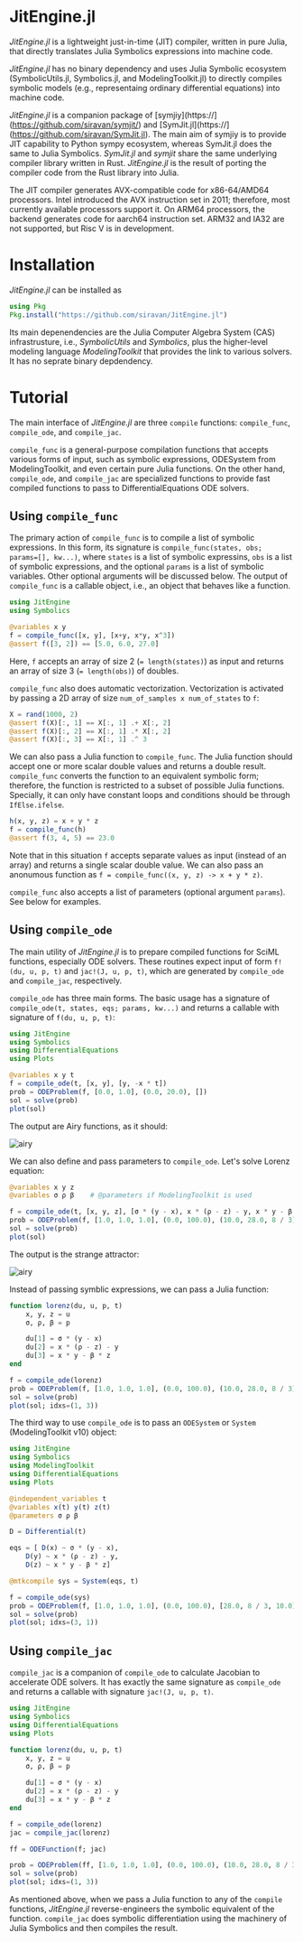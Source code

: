 # JitEngine.jl

*JitEngine.jl* is a lightweight just-in-time (JIT) compiler, written in pure Julia, that directly translates Julia Symbolics expressions into machine code.

*JitEngine.jl* has no binary dependency and uses Julia Symbolic ecosystem (SymbolicUtils.jl, Symbolics.jl, and ModelingToolkit.jl) to directly compiles symbolic models (e.g., representaing ordinary differential equations) into machine code. 

*JitEngine.jl* is a companion package of [symjiy](https://](https://github.com/siravan/symjit/) and [SymJit.jl](https://](https://github.com/siravan/SymJit.jl). The main aim of symjiy is to provide JIT capability to Python sympy ecosystem, whereas SymJit.jl does the same to Julia Symbolics. *SymJit.jl* and *symjit* share the same underlying compiler library written in Rust. *JitEngine.jl* is the result of porting the compiler code from the Rust library into Julia.

The JIT compiler generates AVX-compatible code for x86-64/AMD64 processors. Intel introduced the AVX instruction set in 2011; therefore, most currently available processors support it. On ARM64 processors, the backend generates code for aarch64 instruction set. ARM32 and IA32 are not supported, but Risc V is in development.

# Installation

*JitEngine.jl* can be installed as

```julia
using Pkg
Pkg.install("https://github.com/siravan/JitEngine.jl")
```

Its main depenendencies are the Julia Computer Algebra System (CAS) infrastrusture, i.e., *SymbolicUtils* and *Symbolics*, plus the higher-level modeling language *ModelingToolkit* that provides the link to various solvers. It has no seprate binary depdendency.

# Tutorial

The main interface of *JitEngine.jl* are three `compile` functions: `compile_func`, `compile_ode`, and `compile_jac`.

`compile_func` is a general-purpose compilation functions that accepts various forms of input, such as symbolic expressions, ODESystem from ModelingToolkit, and even certain pure Julia functions. On the other hand, `compile_ode`, and `compile_jac` are specialized functions to provide fast compiled functions to pass to DifferentialEquations ODE solvers.

## Using `compile_func`

The primary action of `compile_func` is to compile a list of symbolic expressions. In this form, its signature is `compile_func(states, obs; params=[], kw...)`, where `states` is a list of symbolic expressins, `obs` is a list of symbolic expressions, and the optional `params` is a list of symbolic variables. Other optional arguments will be discussed below. The output of `compile_func` is a callable object, i.e., an object that behaves like a function.

```julia
using JitEngine
using Symbolics

@variables x y
f = compile_func([x, y], [x+y, x*y, x^3])
@assert f([3, 2]) == [5.0, 6.0, 27.0]
```

Here, `f` accepts an array of size 2 (`= length(states)`) as input and returns an array of size 3 (`= length(obs)`) of doubles.

`compile_func` also does automatic vectorization. Vectorization is activated by passing a 2D array of size `num_of_samples x num_of_states` to `f`:

```julia
X = rand(1000, 2)
@assert f(X)[:, 1] == X[:, 1] .+ X[:, 2]
@assert f(X)[:, 2] == X[:, 1] .* X[:, 2]
@assert f(X)[:, 3] == X[:, 1] .^ 3
```

We can also pass a Julia function to `compile_func`. The Julia function should accept one or more scalar double values and returns a double result. `compile_func` converts the function to an equivalent symbolic form; therefore, the function is restricted to a subset of possible Julia functions. Specially, it can only have constant loops and conditions should be through `IfElse.ifelse`.

```julia
h(x, y, z) = x + y * z
f = compile_func(h)
@assert f(3, 4, 5) == 23.0
```

Note that in this situation `f` accepts separate values as input (instead of an array) and returns a single scalar double value. We can also pass an anonumous function as `f = compile_func((x, y, z) -> x + y * z)`.

`compile_func` also accepts a list of parameters (optional argument `params`). See below for examples.

## Using `compile_ode`

The main utility of *JitEngine.jl* is to prepare compiled functions for SciML functions, especially ODE solvers. These routines expect input of form `f!(du, u, p, t)` and `jac!(J, u, p, t)`, which are generated by `compile_ode` and `compile_jac`, respectively.

`compile_ode` has three main forms. The basic usage has a signature of `compile_ode(t, states, eqs; params, kw...)` and returns a callable with signature of `f(du, u, p, t)`:

```julia
using JitEngine
using Symbolics
using DifferentialEquations
using Plots

@variables x y t
f = compile_ode(t, [x, y], [y, -x * t])
prob = ODEProblem(f, [0.0, 1.0], (0.0, 20.0), [])
sol = solve(prob)
plot(sol)
```

The output are Airy functions, as it should:

![airy](./figures/airy.png)

We can also define and pass parameters to `compile_ode`. Let's solve Lorenz equation:

```julia
@variables x y z
@variables σ ρ β    # @parameters if ModelingToolkit is used

f = compile_ode(t, [x, y, z], [σ * (y - x), x * (ρ - z) - y, x * y - β * z]; params = [σ, ρ, β])
prob = ODEProblem(f, [1.0, 1.0, 1.0], (0.0, 100.0), (10.0, 28.0, 8 / 3))
sol = solve(prob)
plot(sol)
```

The output is the strange attractor:

![airy](./figures/lorenz.png)

Instead of passing symblic expressions, we can pass a Julia function:

```julia
function lorenz(du, u, p, t)
    x, y, z = u
    σ, ρ, β = p

    du[1] = σ * (y - x)
    du[2] = x * (ρ - z) - y
    du[3] = x * y - β * z
end

f = compile_ode(lorenz)
prob = ODEProblem(f, [1.0, 1.0, 1.0], (0.0, 100.0), (10.0, 28.0, 8 / 3))
sol = solve(prob)
plot(sol; idxs=(1, 3))
```

The third way to use `compile_ode` is to pass an `ODESystem` or `System` (ModelingToolkit v10) object:

```julia
using JitEngine
using Symbolics
using ModelingToolkit
using DifferentialEquations
using Plots

@independent_variables t
@variables x(t) y(t) z(t)
@parameters σ ρ β

D = Differential(t)

eqs = [ D(x) ~ σ * (y - x),
    D(y) ~ x * (ρ - z) - y,
    D(z) ~ x * y - β * z]

@mtkcompile sys = System(eqs, t)

f = compile_ode(sys)
prob = ODEProblem(f, [1.0, 1.0, 1.0], (0.0, 100.0), [28.0, 8 / 3, 10.0])
sol = solve(prob)
plot(sol; idxs=(3, 1))
```

## Using `compile_jac`

`compile_jac` is a companion of `compile_ode` to calculate Jacobian to accelerate ODE solvers. It has exactly the same signature as `compile_ode` and returns a callable with signature `jac!(J, u, p, t)`.

```julia
using JitEngine
using Symbolics
using DifferentialEquations
using Plots

function lorenz(du, u, p, t)
    x, y, z = u
    σ, ρ, β = p

    du[1] = σ * (y - x)
    du[2] = x * (ρ - z) - y
    du[3] = x * y - β * z
end

f = compile_ode(lorenz)
jac = compile_jac(lorenz)

ff = ODEFunction(f; jac)

prob = ODEProblem(ff, [1.0, 1.0, 1.0], (0.0, 100.0), (10.0, 28.0, 8 / 3))
sol = solve(prob)
plot(sol; idxs=(1, 3))
```

As mentioned above, when we pass a Julia function to any of the `compile` functions, *JitEngine.jl* reverse-engineers the symbolic equivalent of the function. `compile_jac` does symbolic differentiation using the machinery of Julia Symbolics and then compiles the result.


